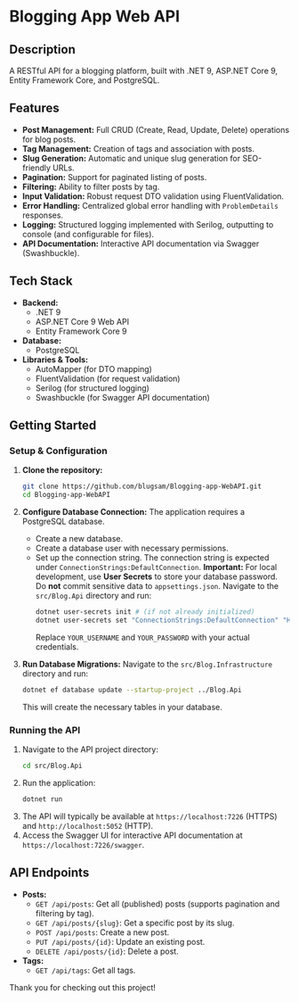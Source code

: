 # Blogging App Web API

## Description

A RESTful API for a blogging platform, built with .NET 9, ASP.NET Core 9, Entity Framework Core, and PostgreSQL.

## Features

*   **Post Management:** Full CRUD (Create, Read, Update, Delete) operations for blog posts.
*   **Tag Management:** Creation of tags and association with posts.
*   **Slug Generation:** Automatic and unique slug generation for SEO-friendly URLs.
*   **Pagination:** Support for paginated listing of posts.
*   **Filtering:** Ability to filter posts by tag.
*   **Input Validation:** Robust request DTO validation using FluentValidation.
*   **Error Handling:** Centralized global error handling with `ProblemDetails` responses.
*   **Logging:** Structured logging implemented with Serilog, outputting to console (and configurable for files).
*   **API Documentation:** Interactive API documentation via Swagger (Swashbuckle).

## Tech Stack

*   **Backend:**
    *   .NET 9
    *   ASP.NET Core 9 Web API
    *   Entity Framework Core 9
*   **Database:**
    *   PostgreSQL
*   **Libraries & Tools:**
    *   AutoMapper (for DTO mapping)
    *   FluentValidation (for request validation)
    *   Serilog (for structured logging)
    *   Swashbuckle (for Swagger API documentation)

## Getting Started

### Setup & Configuration

1.  **Clone the repository:**
    ```bash
    git clone https://github.com/blugsam/Blogging-app-WebAPI.git
    cd Blogging-app-WebAPI
    ```

2.  **Configure Database Connection:**
    The application requires a PostgreSQL database.
    *   Create a new database.
    *   Create a database user with necessary permissions.
    *   Set up the connection string. The connection string is expected under `ConnectionStrings:DefaultConnection`.
        **Important:** For local development, use **User Secrets** to store your database password. Do **not** commit sensitive data to `appsettings.json`.
        Navigate to the `src/Blog.Api` directory and run:
        ```bash
        dotnet user-secrets init # (if not already initialized)
        dotnet user-secrets set "ConnectionStrings:DefaultConnection" "Host=localhost;Port=5432;Database=BloggingApp;Username=YOUR_USERNAME;Password=YOUR_PASSWORD"
        ```
        Replace `YOUR_USERNAME` and `YOUR_PASSWORD` with your actual credentials.

3.  **Run Database Migrations:**
    Navigate to the `src/Blog.Infrastructure` directory and run:
    ```bash
    dotnet ef database update --startup-project ../Blog.Api
    ```
    This will create the necessary tables in your database.

### Running the API

1.  Navigate to the API project directory:
    ```bash
    cd src/Blog.Api
    ```
2.  Run the application:
    ```bash
    dotnet run
    ```
3.  The API will typically be available at `https://localhost:7226` (HTTPS) and `http://localhost:5052` (HTTP).
4.  Access the Swagger UI for interactive API documentation at `https://localhost:7226/swagger`.

## API Endpoints

*   **Posts:**
    *   `GET /api/posts`: Get all (published) posts (supports pagination and filtering by tag).
    *   `GET /api/posts/{slug}`: Get a specific post by its slug.
    *   `POST /api/posts`: Create a new post.
    *   `PUT /api/posts/{id}`: Update an existing post.
    *   `DELETE /api/posts/{id}`: Delete a post.
*   **Tags:**
    *   `GET /api/tags`: Get all tags.

Thank you for checking out this project!